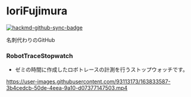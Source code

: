 # IoriFujimura

[![hackmd-github-sync-badge](https://hackmd.io/S2YPlCf6Skm6G75rnTZXmA/badge)](https://hackmd.io/S2YPlCf6Skm6G75rnTZXmA)

名刺代わりのGitHub

### RobotTraceStopwatch

* ゼミの時間に作成したロボトレースの計測を行うストップウォッチです。



https://user-images.githubusercontent.com/93113173/163833587-3b4cedcb-50de-4eea-9a10-d07377147503.mp4

